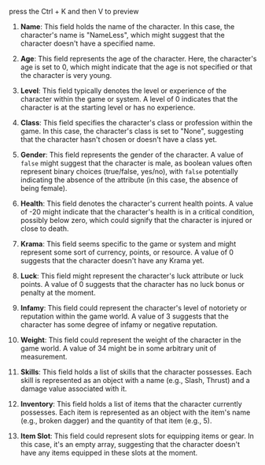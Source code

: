  press the Ctrl + K and then V to preview

1. **Name**: This field holds the name of the character. In this case, the character's name is "NameLess", which might suggest that the character doesn't have a specified name.

2. **Age**: This field represents the age of the character. Here, the character's age is set to 0, which might indicate that the age is not specified or that the character is very young.

3. **Level**: This field typically denotes the level or experience of the character within the game or system. A level of 0 indicates that the character is at the starting level or has no experience.

4. **Class**: This field specifies the character's class or profession within the game. In this case, the character's class is set to "None", suggesting that the character hasn't chosen or doesn't have a class yet.

5. **Gender**: This field represents the gender of the character. A value of `false` might suggest that the character is male, as boolean values often represent binary choices (true/false, yes/no), with `false` potentially indicating the absence of the attribute (in this case, the absence of being female).

6. **Health**: This field denotes the character's current health points. A value of -20 might indicate that the character's health is in a critical condition, possibly below zero, which could signify that the character is injured or close to death.

7. **Krama**: This field seems specific to the game or system and might represent some sort of currency, points, or resource. A value of 0 suggests that the character doesn't have any Krama yet.

8. **Luck**: This field might represent the character's luck attribute or luck points. A value of 0 suggests that the character has no luck bonus or penalty at the moment.

9. **Infamy**: This field could represent the character's level of notoriety or reputation within the game world. A value of 3 suggests that the character has some degree of infamy or negative reputation.

10. **Weight**: This field could represent the weight of the character in the game world. A value of 34 might be in some arbitrary unit of measurement.

11. **Skills**: This field holds a list of skills that the character possesses. Each skill is represented as an object with a name (e.g., Slash, Thrust) and a damage value associated with it.

12. **Inventory**: This field holds a list of items that the character currently possesses. Each item is represented as an object with the item's name (e.g., broken dagger) and the quantity of that item (e.g., 5).

13. **Item Slot**: This field could represent slots for equipping items or gear. In this case, it's an empty array, suggesting that the character doesn't have any items equipped in these slots at the moment.